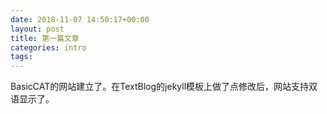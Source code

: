 ```yaml
---
date: 2018-11-07 14:50:17+00:00
layout: post
title: 第一篇文章
categories: intro
tags: 
---
```


BasicCAT的网站建立了。在TextBlog的jekyll模板上做了点修改后，网站支持双语显示了。